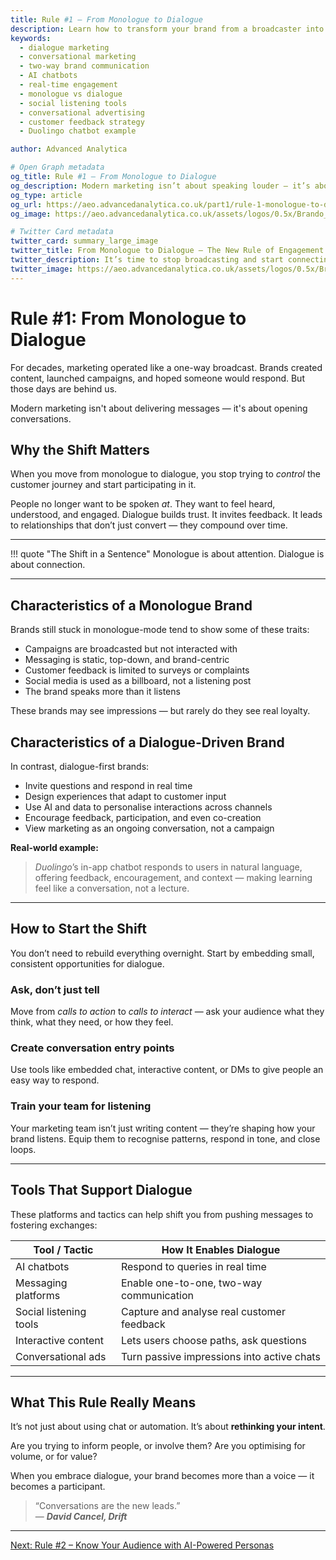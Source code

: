 ```yaml
---
title: Rule #1 – From Monologue to Dialogue
description: Learn how to transform your brand from a broadcaster into a participant. Shift from one-way messaging to real-time, trust-building customer dialogue.
keywords:
  - dialogue marketing
  - conversational marketing
  - two-way brand communication
  - AI chatbots
  - real-time engagement
  - monologue vs dialogue
  - social listening tools
  - conversational advertising
  - customer feedback strategy
  - Duolingo chatbot example

author: Advanced Analytica

# Open Graph metadata
og_title: Rule #1 – From Monologue to Dialogue
og_description: Modern marketing isn’t about speaking louder — it’s about listening better. Discover how to start real-time conversations that build trust and loyalty.
og_type: article
og_url: https://aeo.advancedanalytica.co.uk/part1/rule-1-monologue-to-dialogue
og_image: https://aeo.advancedanalytica.co.uk/assets/logos/0.5x/Brando_9@0.5x.png

# Twitter Card metadata
twitter_card: summary_large_image
twitter_title: From Monologue to Dialogue – The New Rule of Engagement
twitter_description: It’s time to stop broadcasting and start connecting. Learn how real-time conversation turns marketing into relationship-building.
twitter_image: https://aeo.advancedanalytica.co.uk/assets/logos/0.5x/Brando_9@0.5x.png
---
```



# Rule #1: From Monologue to Dialogue

For decades, marketing operated like a one-way broadcast. Brands created content, launched campaigns, and hoped someone would respond. But those days are behind us.

Modern marketing isn't about delivering messages — it's about opening conversations.

## Why the Shift Matters

When you move from monologue to dialogue, you stop trying to *control* the customer journey and start participating in it.

People no longer want to be spoken *at*. They want to feel heard, understood, and engaged. Dialogue builds trust. It invites feedback. It leads to relationships that don’t just convert — they compound over time.

---

!!! quote "The Shift in a Sentence"
    Monologue is about attention. Dialogue is about connection.

---

## Characteristics of a Monologue Brand

Brands still stuck in monologue-mode tend to show some of these traits:

- Campaigns are broadcasted but not interacted with
- Messaging is static, top-down, and brand-centric
- Customer feedback is limited to surveys or complaints
- Social media is used as a billboard, not a listening post
- The brand speaks more than it listens

These brands may see impressions — but rarely do they see real loyalty.

## Characteristics of a Dialogue-Driven Brand

In contrast, dialogue-first brands:

- Invite questions and respond in real time
- Design experiences that adapt to customer input
- Use AI and data to personalise interactions across channels
- Encourage feedback, participation, and even co-creation
- View marketing as an ongoing conversation, not a campaign

**Real-world example:**
> *Duolingo*’s in-app chatbot responds to users in natural language, offering feedback, encouragement, and context — making learning feel like a conversation, not a lecture.

---

## How to Start the Shift

You don’t need to rebuild everything overnight. Start by embedding small, consistent opportunities for dialogue.

### Ask, don’t just tell

Move from *calls to action* to *calls to interact* — ask your audience what they think, what they need, or how they feel.

### Create conversation entry points

Use tools like embedded chat, interactive content, or DMs to give people an easy way to respond.

### Train your team for listening

Your marketing team isn’t just writing content — they’re shaping how your brand listens. Equip them to recognise patterns, respond in tone, and close loops.

---

## Tools That Support Dialogue

These platforms and tactics can help shift you from pushing messages to fostering exchanges:

| Tool / Tactic            | How It Enables Dialogue                    |
|--------------------------|--------------------------------------------|
| AI chatbots              | Respond to queries in real time            |
| Messaging platforms      | Enable one-to-one, two-way communication   |
| Social listening tools   | Capture and analyse real customer feedback |
| Interactive content      | Lets users choose paths, ask questions     |
| Conversational ads       | Turn passive impressions into active chats |

---

## What This Rule Really Means

It’s not just about using chat or automation. It’s about **rethinking your intent**.

Are you trying to inform people, or involve them? Are you optimising for volume, or for value?

When you embrace dialogue, your brand becomes more than a voice — it becomes a participant.

> “Conversations are the new leads.”  
> — ***David Cancel, Drift***

---

[Next: Rule #2 – Know Your Audience with AI-Powered Personas](rule-2-ai-personas.md)
